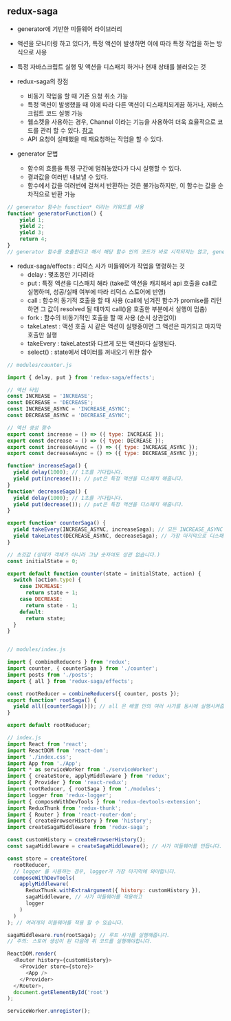 ## redux-saga

- generator에 기반한 미들웨어 라이브러리
- 액션을 모니터링 하고 있다가, 특정 액션이 발생하면 이에 따라 특정 작업을 하는 방식으로 사용
- 특정 자바스크립트 실행 및 액션을 디스패치 하거나 현재 상태를 불러오는 것
- redux-saga의 장점

  - 비동기 작업을 할 때 기존 요청 취소 가능
  - 특정 액션이 발생했을 때 이에 따라 다른 액션이 디스패치되게끔 하거나, 자바스크립트 코드 실행 가능
  - 웹소켓을 사용하는 경우, Channel 이라는 기능을 사용하여 더욱 효율적으로 코드를 관리 할 수 있다. [참고](https://medium.com/@pierremaoui/using-websockets-with-redux-sagas-a2bf26467cab)
  - API 요청이 실패했을 때 재요청하는 작업을 할 수 있다.

- generator 문법
  - 함수의 흐름을 특정 구간에 멈춰놓았다가 다시 실행할 수 있다.
  - 결과값을 여러번 내보낼 수 있다.
  - 함수에서 값을 여러번에 걸쳐서 반환하는 것은 불가능하지만, 이 함수는 값을 순차적으로 반환 가능

```Javascript
// generator 함수는 function* 이라는 키워드를 사용
function* generatorFunction() {
    yield 1;
    yield 2;
    yield 3;
    return 4;
}
// generator 함수를 호출한다고 해서 해당 함수 안의 코드가 바로 시작되지는 않고, generator.next()를 통해 호출 가능

```

- redux-saga/effects : 리덕스 사가 미들웨어가 작업을 명령하는 것
  - delay : 몇초동안 기다려라
  - put : 특정 액션을 디스패치 해라 (take로 액션을 캐치해서 api 호출을 call로 실행하며, 성공/실패 여부에 따라 리덕스 스토어에 반영)
  - call : 함수의 동기적 호출을 할 때 사용 (call에 넘겨진 함수가 promise를 리턴하면 그 값이 resolved 될 때까지 call()을 호출한 부분에서 실행이 멈춤)
  - fork : 함수의 비동기적인 호출을 할 때 사용 (순서 상관없이)
  - takeLatest : 액션 호출 시 같은 액션이 실행중이면 그 액션은 파기되고 마지막 호출만 실행
  - takeEvery : takeLatest와 다르게 모든 액션마다 실행된다.
  - select() : state에서 데이터를 꺼내오기 위한 함수

```Javascript
// modules/counter.js

import { delay, put } from 'redux-saga/effects';

// 액션 타입
const INCREASE = 'INCREASE';
const DECREASE = 'DECREASE';
const INCREASE_ASYNC = 'INCREASE_ASYNC';
const DECREASE_ASYNC = 'DECREASE_ASYNC';

// 액션 생성 함수
export const increase = () => ({ type: INCREASE });
export const decrease = () => ({ type: DECREASE });
export const increaseAsync = () => ({ type: INCREASE_ASYNC });
export const decreaseAsync = () => ({ type: DECREASE_ASYNC });

function* increaseSaga() {
  yield delay(1000); // 1초를 기다립니다.
  yield put(increase()); // put은 특정 액션을 디스패치 해줍니다.
}
function* decreaseSaga() {
  yield delay(1000); // 1초를 기다립니다.
  yield put(decrease()); // put은 특정 액션을 디스패치 해줍니다.
}

export function* counterSaga() {
  yield takeEvery(INCREASE_ASYNC, increaseSaga); // 모든 INCREASE_ASYNC 액션을 처리
  yield takeLatest(DECREASE_ASYNC, decreaseSaga); // 가장 마지막으로 디스패치된 DECREASE_ASYNC 액션만을 처리
}

// 초깃값 (상태가 객체가 아니라 그냥 숫자여도 상관 없습니다.)
const initialState = 0;

export default function counter(state = initialState, action) {
  switch (action.type) {
    case INCREASE:
      return state + 1;
    case DECREASE:
      return state - 1;
    default:
      return state;
  }
}

```

```Javascript

// modules/index.js

import { combineReducers } from 'redux';
import counter, { counterSaga } from './counter';
import posts from './posts';
import { all } from 'redux-saga/effects';

const rootReducer = combineReducers({ counter, posts });
export function* rootSaga() {
  yield all([counterSaga()]); // all 은 배열 안의 여러 사가를 동시에 실행시켜줍니다.
}

export default rootReducer;

```

```Javascript
// index.js
import React from 'react';
import ReactDOM from 'react-dom';
import './index.css';
import App from './App';
import * as serviceWorker from './serviceWorker';
import { createStore, applyMiddleware } from 'redux';
import { Provider } from 'react-redux';
import rootReducer, { rootSaga } from './modules';
import logger from 'redux-logger';
import { composeWithDevTools } from 'redux-devtools-extension';
import ReduxThunk from 'redux-thunk';
import { Router } from 'react-router-dom';
import { createBrowserHistory } from 'history';
import createSagaMiddleware from 'redux-saga';

const customHistory = createBrowserHistory();
const sagaMiddleware = createSagaMiddleware(); // 사가 미들웨어를 만듭니다.

const store = createStore(
  rootReducer,
  // logger 를 사용하는 경우, logger가 가장 마지막에 와야합니다.
  composeWithDevTools(
    applyMiddleware(
      ReduxThunk.withExtraArgument({ history: customHistory }),
      sagaMiddleware, // 사가 미들웨어를 적용하고
      logger
    )
  )
); // 여러개의 미들웨어를 적용 할 수 있습니다.

sagaMiddleware.run(rootSaga); // 루트 사가를 실행해줍니다.
// 주의: 스토어 생성이 된 다음에 위 코드를 실행해야합니다.

ReactDOM.render(
  <Router history={customHistory}>
    <Provider store={store}>
      <App />
    </Provider>
  </Router>,
  document.getElementById('root')
);

serviceWorker.unregister();

```
